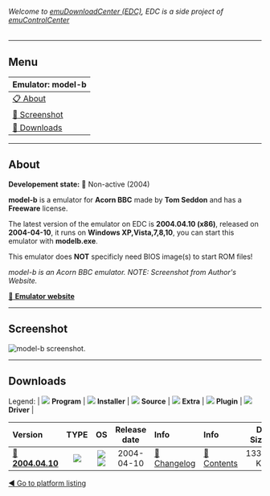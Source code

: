 ###### Welcome to [emuDownloadCenter (EDC)](https://github.com/PhoenixInteractiveNL/emuDownloadCenter/wiki/), EDC is a side project of [emuControlCenter](https://github.com/PhoenixInteractiveNL/emuControlCenter/wiki/)
***
## Menu
| **Emulator: model-b** |
|:---------|
| [:clipboard: About](#about) |
| [:sunrise: Screenshot](#screenshot) |
| [:floppy_disk: Downloads](#downloads) |
***
## About
**Developement state:** :red_circle: Non-active (2004)

**model-b** is a emulator for **Acorn BBC** made by **Tom Seddon** and has a **Freeware** license.

The latest version of the emulator on EDC is **2004.04.10 (x86)**, released on **2004-04-10**, it runs on **Windows XP,Vista,7,8,10**, you can start this emulator with **modelb.exe**.

This emulator does **NOT** specificly need BIOS image(s) to start ROM files!

_model-b is an Acorn BBC emulator. NOTE: Screenshot from Author's Website._

[:link: **Emulator website**](http://modelb.bbcmicro.com/)
***
## Screenshot
![](https://raw.githubusercontent.com/PhoenixInteractiveNL/emuDownloadCenter/master/hooks/modelb/emulator_screen_01.jpg "model-b screenshot.")
***
## Downloads
Legend:
| ![](https://raw.githubusercontent.com/wiki/PhoenixInteractiveNL/emuDownloadCenter/images_misc/icon_program_24.png) **Program** | 
![](https://raw.githubusercontent.com/wiki/PhoenixInteractiveNL/emuDownloadCenter/images_misc/icon_installer_24.png) **Installer** | 
![](https://raw.githubusercontent.com/wiki/PhoenixInteractiveNL/emuDownloadCenter/images_misc/icon_source_code_24.png) **Source** | 
![](https://raw.githubusercontent.com/wiki/PhoenixInteractiveNL/emuDownloadCenter/images_misc/icon_extra_24.png) **Extra** | 
![](https://raw.githubusercontent.com/wiki/PhoenixInteractiveNL/emuDownloadCenter/images_misc/icon_plugin_24.png) **Plugin** | 
![](https://raw.githubusercontent.com/wiki/PhoenixInteractiveNL/emuDownloadCenter/images_misc/icon_driver_24.png) **Driver** | 
 
 
| Version  | TYPE | OS | Release date  | Info       | Info       | DL Size    |
|:---------|:----:|:--:|:-------------:|:-----------|:-----------|-----------:|
| [:floppy_disk: **2004.04.10**](https://github.com/PhoenixInteractiveNL/edc-repo0007/raw/master/modelb/2004.04.10.7z) | ![](https://raw.githubusercontent.com/wiki/PhoenixInteractiveNL/emuDownloadCenter/images_misc/icon_program_24.png) | ![](https://raw.githubusercontent.com/wiki/PhoenixInteractiveNL/emuDownloadCenter/images_misc/logo_windows_24.png)![](https://raw.githubusercontent.com/wiki/PhoenixInteractiveNL/emuDownloadCenter/images_misc/icon_32-bit_24.png) | 2004-04-10 | [:page_facing_up: Changelog](https://github.com/PhoenixInteractiveNL/edc-repo0007/blob/master/modelb/2004.04.10_changelog.txt) | [:mag_right: Contents](https://github.com/PhoenixInteractiveNL/edc-repo0007/blob/master/modelb/2004.04.10_contents.txt) | 1336 KB |

[:arrow_backward: Go to platform listing](https://github.com/PhoenixInteractiveNL/emuDownloadCenter/wiki/EDC-Platform-List)
